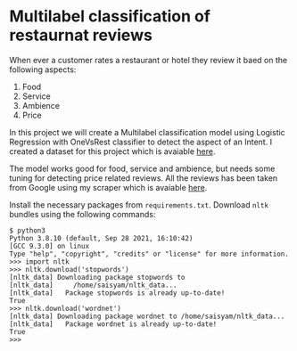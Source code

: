 # Multilabel classification of restaurnat reviews
When ever a customer rates a restaurant or hotel they review it baed on the following aspects:
1. Food
2. Service
3. Ambience
4. Price

In this project we will create a Multilabel classification model using Logistic Regression with OneVsRest classifier to detect the aspect of an Intent. I created a dataset for this project which is avaiable [here]().

The model works good for food, service and ambience, but needs some tuning for detecting price related reviews. All the reviews has been taken from Google using my scraper which is avaiable [here](https://github.com/saisyam/reviews-scraper).

Install the necessary packages from `requirements.txt`. Download `nltk` bundles using the following commands:

```
$ python3
Python 3.8.10 (default, Sep 28 2021, 16:10:42) 
[GCC 9.3.0] on linux
Type "help", "copyright", "credits" or "license" for more information.
>>> import nltk
>>> nltk.download('stopwords')
[nltk_data] Downloading package stopwords to
[nltk_data]     /home/saisyam/nltk_data...
[nltk_data]   Package stopwords is already up-to-date!
True
>>> nltk.download('wordnet')
[nltk_data] Downloading package wordnet to /home/saisyam/nltk_data...
[nltk_data]   Package wordnet is already up-to-date!
True
>>> 
```